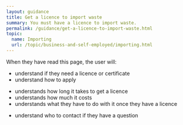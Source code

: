 ```yaml
---
layout: guidance
title: Get a licence to import waste
summary: You must have a licence to import waste.
permalink: /guidance/get-a-licence-to-import-waste.html
topic:
  name: Importing
  url: /topic/business-and-self-employed/importing.html
---
```

When they have read this page, the user will:

- understand if they need a licence or certificate
- understand how to apply
* understands how long it takes to get a licence
* understands how much it costs
* understands what they have to do with it once they have a licence
- understand who to contact if they have a question
